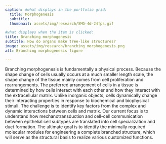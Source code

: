 ```yaml
---
caption: #what displays in the portfolio grid:
  title: Morphogenesis
  subtitle:
  thumbnail: assets/img/research/SMG-4d-24fps.gif

#what displays when the item is clicked:
title: Branching morphogenesis
subtitle: How do organs make tree-like structures?
image: assets/img/research/branching_morphogenesis.png
alt: Branching morphogenesis figure

---
```


Branching morphogenesis is fundamentally a physical process. Because the shape change of cells usually occurs at a much smaller length scale, the shape change of the tissue mainly comes from cell proliferation and rearrangements. The preferred arrangement of cells in a tissue is determined by how cells interact with each other and how they interact with the extracellular matrix. Unlike inorganic objects, cells dynamically change their interacting properties in response to biochemical and biophysical stimuli. The challenge is to identify key factors from the complex and dynamic interactions between cells and matrix. Our current focus is to understand how mechanotransduction and cell-cell communication between epithelial cell subtypes are translated into cell specialization and duct formation. The ultimate goal is to identify the minimally required molecular modules for engineering a complete branched structure, which will serve as the structural basis to realize various customized functions.

